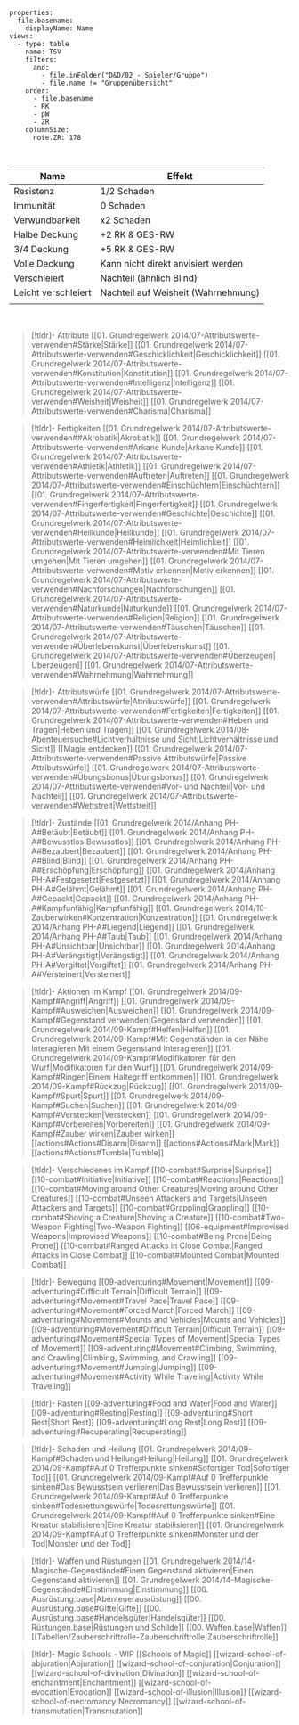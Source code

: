 
```base
properties:
  file.basename:
    displayName: Name
views:
  - type: table
    name: TSV
    filters:
      and:
        - file.inFolder("D&D/02 - Spieler/Gruppe")
        - file.name != "Gruppenübersicht"
    order:
      - file.basename
      - RK
      - pW
      - ZR
    columnSize:
      note.ZR: 178

```

<br>

| Name                | Effekt                              |
| ------------------- | ----------------------------------- |
| Resistenz           | 1/2 Schaden                         |
| Immunität           | 0 Schaden                           |
| Verwundbarkeit      | x2 Schaden                          |
| Halbe Deckung       | +2 RK & GES-RW                      |
| 3/4 Deckung         | +5 RK & GES-RW                      |
| Volle Deckung       | Kann nicht direkt anvisiert werden  |
| Verschleiert        | Nachteil (ähnlich Blind)            |
| Leicht verschleiert | Nachteil auf Weisheit (Wahrnehmung) |
|                     |                                     |

<br>

> [!tldr]- Attribute
> [[01. Grundregelwerk 2014/07-Attributswerte-verwenden#Stärke|Stärke]]
> [[01. Grundregelwerk 2014/07-Attributswerte-verwenden#Geschicklichkeit|Geschicklichkeit]]
> [[01. Grundregelwerk 2014/07-Attributswerte-verwenden#Konstitution|Konstitution]]
> [[01. Grundregelwerk 2014/07-Attributswerte-verwenden#Intelligenz|Intelligenz]]
> [[01. Grundregelwerk 2014/07-Attributswerte-verwenden#Weisheit|Weisheit]]
> [[01. Grundregelwerk 2014/07-Attributswerte-verwenden#Charisma|Charisma]]

> [!tldr]- Fertigkeiten
> [[01. Grundregelwerk 2014/07-Attributswerte-verwenden##Akrobatik|Akrobatik]]
> [[01. Grundregelwerk 2014/07-Attributswerte-verwenden#Arkane Kunde|Arkane Kunde]]
> [[01. Grundregelwerk 2014/07-Attributswerte-verwenden#Athletik|Athletik]]
> [[01. Grundregelwerk 2014/07-Attributswerte-verwenden#Auftreten|Auftreten]]
> [[01. Grundregelwerk 2014/07-Attributswerte-verwenden#Einschüchtern|Einschüchtern]]
> [[01. Grundregelwerk 2014/07-Attributswerte-verwenden#Fingerfertigkeit|Fingerfertigkeit]]
> [[01. Grundregelwerk 2014/07-Attributswerte-verwenden#Geschichte|Geschichte]]
> [[01. Grundregelwerk 2014/07-Attributswerte-verwenden#Heilkunde|Heilkunde]]
> [[01. Grundregelwerk 2014/07-Attributswerte-verwenden#Heimlichkeit|Heimlichkeit]]
> [[01. Grundregelwerk 2014/07-Attributswerte-verwenden#Mit Tieren umgehen|Mit Tieren umgehen]]
> [[01. Grundregelwerk 2014/07-Attributswerte-verwenden#Motiv erkennen|Motiv erkennen]]
> [[01. Grundregelwerk 2014/07-Attributswerte-verwenden#Nachforschungen|Nachforschungen]]
> [[01. Grundregelwerk 2014/07-Attributswerte-verwenden#Naturkunde|Naturkunde]]
> [[01. Grundregelwerk 2014/07-Attributswerte-verwenden#Religion|Religion]]
> [[01. Grundregelwerk 2014/07-Attributswerte-verwenden#Täuschen|Täuschen]]
> [[01. Grundregelwerk 2014/07-Attributswerte-verwenden#Überlebenskunst|Überlebenskunst]]
> [[01. Grundregelwerk 2014/07-Attributswerte-verwenden#Überzeugen|Überzeugen]]
> [[01. Grundregelwerk 2014/07-Attributswerte-verwenden#Wahrnehmung|Wahrnehmung]]

> [!tldr]- Attributswürfe
>[[01. Grundregelwerk 2014/07-Attributswerte-verwenden#Attributswürfe|Attributswürfe]]
>[[01. Grundregelwerk 2014/07-Attributswerte-verwenden#Fertigkeiten|Fertigkeiten]]
> [[01. Grundregelwerk 2014/07-Attributswerte-verwenden#Heben und Tragen|Heben und Tragen]]
>[[01. Grundregelwerk 2014/08-Abenteuersuche#Lichtverhältnisse und Sicht|Lichtverhältnisse und Sicht]]
> [[Magie entdecken]]
> [[01. Grundregelwerk 2014/07-Attributswerte-verwenden#Passive Attributswürfe|Passive Attributswürfe]]
> [[01. Grundregelwerk 2014/07-Attributswerte-verwenden#Übungsbonus|Übungsbonus]]
> [[01. Grundregelwerk 2014/07-Attributswerte-verwenden#Vor- und Nachteil|Vor- und Nachteil]]
> [[01. Grundregelwerk 2014/07-Attributswerte-verwenden#Wettstreit|Wettstreit]]

> [!tldr]- Zustände
> [[01. Grundregelwerk 2014/Anhang PH-A#Betäubt|Betäubt]]
> [[01. Grundregelwerk 2014/Anhang PH-A#Bewusstlos|Bewusstlos]]
> [[01. Grundregelwerk 2014/Anhang PH-A#Bezaubert|Bezaubert]]
> [[01. Grundregelwerk 2014/Anhang PH-A#Blind|Blind]]
> [[01. Grundregelwerk 2014/Anhang PH-A#Erschöpfung|Erschöpfung]]
> [[01. Grundregelwerk 2014/Anhang PH-A#Festgesetzt|Festgesetzt]]
> [[01. Grundregelwerk 2014/Anhang PH-A#Gelähmt|Gelähmt]]
> [[01. Grundregelwerk 2014/Anhang PH-A#Gepackt|Gepackt]]
> [[01. Grundregelwerk 2014/Anhang PH-A#Kampfunfähig|Kampfunfähig]]
> [[01. Grundregelwerk 2014/10-Zauberwirken#Konzentration|Konzentration]]
> [[01. Grundregelwerk 2014/Anhang PH-A#Liegend|Liegend]]
> [[01. Grundregelwerk 2014/Anhang PH-A#Taub|Taub]]
> [[01. Grundregelwerk 2014/Anhang PH-A#Unsichtbar|Unsichtbar]]
> [[01. Grundregelwerk 2014/Anhang PH-A#Verängstigt|Verängstigt]]
> [[01. Grundregelwerk 2014/Anhang PH-A#Vergiftet|Vergiftet]]
> [[01. Grundregelwerk 2014/Anhang PH-A#Versteinert|Versteinert]]

> [!tldr]- Aktionen im Kampf
> [[01. Grundregelwerk 2014/09-Kampf#Angriff|Angriff]]
> [[01. Grundregelwerk 2014/09-Kampf#Ausweichen|Ausweichen]]
> [[01. Grundregelwerk 2014/09-Kampf#Gegenstand verwenden|Gegenstand verwenden]]
> [[01. Grundregelwerk 2014/09-Kampf#Helfen|Helfen]]
> [[01. Grundregelwerk 2014/09-Kampf#Mit Gegenständen in der Nähe Interagieren|Mit einem Gegenstand Interagieren]]
> [[01. Grundregelwerk 2014/09-Kampf#Modifikatoren für den Wurf|Modifikatoren für den Wurf]]
> [[01. Grundregelwerk 2014/09-Kampf#Ringen|Einem Haltegriff entkommen]]
> [[01. Grundregelwerk 2014/09-Kampf#Rückzug|Rückzug]]
> [[01. Grundregelwerk 2014/09-Kampf#Spurt|Spurt]]
> [[01. Grundregelwerk 2014/09-Kampf#Suchen|Suchen]]
> [[01. Grundregelwerk 2014/09-Kampf#Verstecken|Verstecken]]
> [[01. Grundregelwerk 2014/09-Kampf#Vorbereiten|Vorbereiten]]
> [[01. Grundregelwerk 2014/09-Kampf#Zauber wirken|Zauber wirken]]
> [[actions#Actions#Disarm|Disarm]]
> [[actions#Actions#Mark|Mark]]
> [[actions#Actions#Tumble|Tumble]]

> [!tldr]- Verschiedenes im Kampf
> [[10-combat#Surprise|Surprise]]
> [[10-combat#Initiative|Initiative]]
> [[10-combat#Reactions|Reactions]]
> [[10-combat#Moving around Other Creatures|Moving around Other Creatures]]
> [[10-combat#Unseen Attackers and Targets|Unseen Attackers and Targets]]
> [[10-combat#Grappling|Grappling]]
> [[10-combat#Shoving a Creature|Shoving a Creature]]
> [[10-combat#Two-Weapon Fighting|Two-Weapon Fighting]]
> [[06-equipment#Improvised Weapons|Improvised Weapons]]
> [[10-combat#Being Prone|Being Prone]]
> [[10-combat#Ranged Attacks in Close Combat|Ranged Attacks in Close Combat]]
> [[10-combat#Mounted Combat|Mounted Combat]]

> [!tldr]- Bewegung
> [[09-adventuring#Movement|Movement]]
> [[09-adventuring#Difficult Terrain|Difficult Terrain]]
> [[09-adventuring#Movement#Travel Pace|Travel Pace]]
> [[09-adventuring#Movement#Forced March|Forced March]]
> [[09-adventuring#Movement#Mounts and Vehicles|Mounts and Vehicles]]
> [[09-adventuring#Movement#Difficult Terrain|Difficult Terrain]]
> [[09-adventuring#Movement#Special Types of Movement|Special Types of Movement]]
> [[09-adventuring#Movement#Climbing, Swimming, and Crawling|Climbing, Swimming, and Crawling]]
> [[09-adventuring#Movement#Jumping|Jumping]]
> [[09-adventuring#Movement#Activity While Traveling|Activity While Traveling]]

> [!tldr]- Rasten
> [[09-adventuring#Food and Water|Food and Water]]
> [[09-adventuring#Resting|Resting]]
> [[09-adventuring#Short Rest|Short Rest]]
> [[09-adventuring#Long Rest|Long Rest]]
> [[09-adventuring#Recuperating|Recuperating]]

> [!tldr]- Schaden und Heilung
> [[01. Grundregelwerk 2014/09-Kampf#Schaden und Heilung#Heilung|Heilung]]
> [[01. Grundregelwerk 2014/09-Kampf#Auf 0 Trefferpunkte sinken#Sofortiger Tod|Sofortiger Tod]]
> [[01. Grundregelwerk 2014/09-Kampf#Auf 0 Trefferpunkte sinken#Das Bewusstsein verlieren|Das Bewusstsein verlieren]]
> [[01. Grundregelwerk 2014/09-Kampf#Auf 0 Trefferpunkte sinken#Todesrettungswürfe|Todesrettungswürfe]]
> [[01. Grundregelwerk 2014/09-Kampf#Auf 0 Trefferpunkte sinken#Eine Kreatur stabilisieren|Eine Kreatur stabilisieren]]
> [[01. Grundregelwerk 2014/09-Kampf#Auf 0 Trefferpunkte sinken#Monster und der Tod|Monster und der Tod]]

> [!tldr]- Waffen und Rüstungen
> [[01. Grundregelwerk 2014/14-Magische-Gegenstände#Einen Gegenstand aktivieren|Einen Gegenstand aktivieren]]
> [[01. Grundregelwerk 2014/14-Magische-Gegenstände#Einstimmung|Einstimmung]]
> [[00. Ausrüstung.base|Abenteuerausrüstung]]
> [[00. Ausrüstung.base#Gifte|Gifte]]
> [[00. Ausrüstung.base#Handelsgüter|Handelsgüter]]
> [[00. Rüstungen.base|Rüstungen und Schilde]]
> [[00. Waffen.base|Waffen]]
> [[Tabellen/Zauberschriftrolle-Zauberschriftrolle|Zauberschriftrolle]]

> [!tldr]- Magic Schools - WIP
> [[Schools of Magic]]
> [[wizard-school-of-abjuration|Abjuration]]
> [[wizard-school-of-conjuration|Conjuration]]
> [[wizard-school-of-divination|Divination]]
> [[wizard-school-of-enchantment|Enchantment]]
> [[wizard-school-of-evocation|Evocation]]
> [[wizard-school-of-illusion|Illusion]]
> [[wizard-school-of-necromancy|Necromancy]]
> [[wizard-school-of-transmutation|Transmutation]]